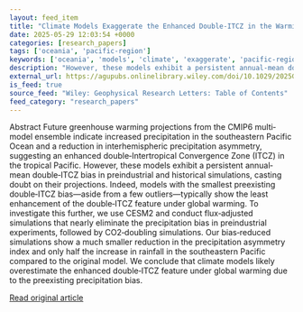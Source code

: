 ```yaml
---
layout: feed_item
title: "Climate Models Exaggerate the Enhanced Double‐ITCZ in the Warming Tropical Pacific Due To Preexisting Precipitation Bias"
date: 2025-05-29 12:03:54 +0000
categories: [research_papers]
tags: ['oceania', 'pacific-region']
keywords: ['oceania', 'models', 'climate', 'exaggerate', 'pacific-region']
description: "However, these models exhibit a persistent annual‐mean double‐ITCZ bias in preindustrial and historical simulations, casting doubt on their projections"
external_url: https://agupubs.onlinelibrary.wiley.com/doi/10.1029/2025GL115445?af=R
is_feed: true
source_feed: "Wiley: Geophysical Research Letters: Table of Contents"
feed_category: "research_papers"
---
```


Abstract Future greenhouse warming projections from the CMIP6 multi‐model ensemble indicate increased precipitation in the southeastern Pacific Ocean and a reduction in interhemispheric precipitation asymmetry, suggesting an enhanced double‐Intertropical Convergence Zone (ITCZ) in the tropical Pacific. However, these models exhibit a persistent annual‐mean double‐ITCZ bias in preindustrial and historical simulations, casting doubt on their projections. Indeed, models with the smallest preexisting double‐ITCZ bias—aside from a few outliers—typically show the least enhancement of the double‐ITCZ feature under global warming. To investigate this further, we use CESM2 and conduct flux‐adjusted simulations that nearly eliminate the precipitation bias in preindustrial experiments, followed by CO2‐doubling simulations. Our bias‐reduced simulations show a much smaller reduction in the precipitation asymmetry index and only half the increase in rainfall in the southeastern Pacific compared to the original model. We conclude that climate models likely overestimate the enhanced double‐ITCZ feature under global warming due to the preexisting precipitation bias.

[Read original article](https://agupubs.onlinelibrary.wiley.com/doi/10.1029/2025GL115445?af=R)
